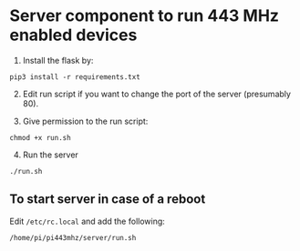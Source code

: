 # Server component to run 443 MHz enabled devices

1. Install the flask by:

```pip3 install -r requirements.txt```

2. Edit run script if you want to change the port of the server (presumably 80).

3. Give permission to the run script:

```
chmod +x run.sh
```

4. Run the server

```
./run.sh
```

## To start server in case of a reboot

Edit `/etc/rc.local` and add the following:

```
/home/pi/pi443mhz/server/run.sh
```
